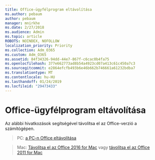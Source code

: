 ```yaml
---
title: Office-ügyfélprogram eltávolítása
ms.author: pebaum
author: pebaum
manager: mnirkhe
ms.date: 2/27/2018
ms.audience: Admin
ms.topic: article
ROBOTS: NOINDEX, NOFOLLOW
localization_priority: Priority
ms.collection: Adm_O365
ms.custom: Adm_O365
ms.assetid: 84f34326-94dd-44e7-867f-c6cac0b4fa75
ms.openlocfilehash: 377e662773ad8b54a4923cd07a413c61c450a7c3
ms.sourcegitcommit: e2864efcfb493b6e46b662b746661a61232bdba7
ms.translationtype: MT
ms.contentlocale: hu-HU
ms.lasthandoff: 01/24/2019
ms.locfileid: "29473433"
---
```

# <a name="uninstall-office-client"></a>Office-ügyfélprogram eltávolítása

Az alábbi hivatkozások segítségével távolítsa el az Office-verzió a számítógépen.
  
> PC: [a PC-n Office eltávolítása](https://support.office.com/article/https://support.office.com/en-us/article/Uninstall-Office-from-a-PC-9dd49b83-264a-477a-8fcc-2fdf5dbf61d8.aspx)
    
> Mac: [Távolítsa el az Office 2016 for Mac](https://support.office.com/article/https://support.office.com/en-us/article/Uninstall-Office-2016-for-Mac-eefa1199-5b58-43af-8a3d-b73dc1a8cae3.aspx) vagy [távolítsa el az Office 2011 for Mac](https://support.office.com/article/https://support.office.com/en-us/article/Uninstall-Office-2011-for-Mac-4bfcd230-0ea1-4656-bf30-dbfa44d358fa.aspx)
    

